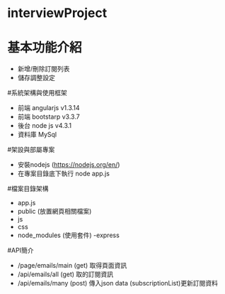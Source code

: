 # interviewProject 

# 基本功能介紹
- 新增/刪除訂閱列表
- 儲存調整設定

#系統架構與使用框架
- 前端 angularjs v1.3.14
- 前端 bootstarp v3.3.7
- 後台 node js   v4.3.1 
- 資料庫 MySql

#架設與部屬專案
- 安裝nodejs (https://nodejs.org/en/)
- 在專案目錄底下執行 node app.js

#檔案目錄架構
- app.js
- public (放置網頁相關檔案)
 - js
 - css
 - node_modules (使用套件)
 	-express

#API簡介
- /page/emails/main (get)  取得頁面資訊
- /api/emails/all   (get)  取的訂閱資訊
- /api/emails/many  (post) 傳入json data (subscriptionList)更新訂閱資料



